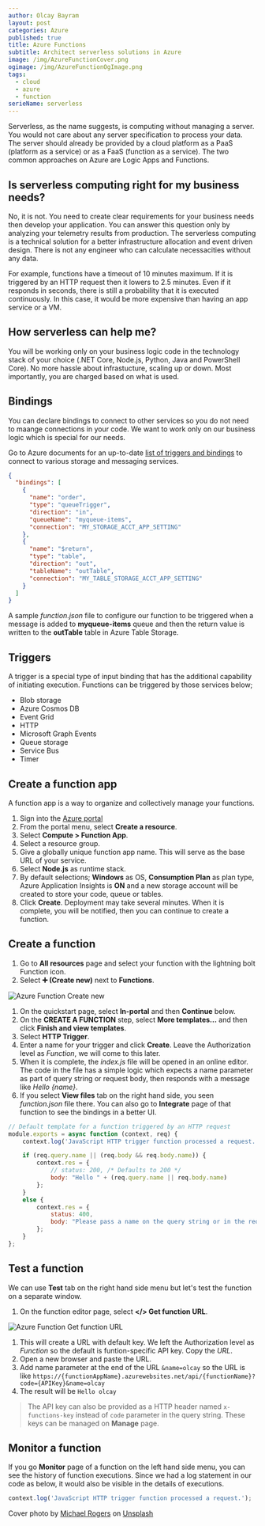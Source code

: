 ```yaml
---
author: Olcay Bayram
layout: post
categories: Azure
published: true
title: Azure Functions
subtitle: Architect serverless solutions in Azure
image: /img/AzureFunctionCover.png
ogimage: /img/AzureFunctionOgImage.png
tags:
  - cloud
  - azure
  - function
serieName: serverless
---
```


Serverless, as the name suggests, is computing without managing a server. You would not care about any server specification to process your data. The server should already be provided by a cloud platform as a PaaS (platform as a service) or as a FaaS (function as a service). The two common approaches on Azure are Logic Apps and Functions.

## Is serverless computing right for my business needs?

No, it is not. You need to create clear requirements for your business needs then develop your application. You can answer this question only by analyzing your telemetry results from production. The serverless computing is a technical solution for a better infrastructure allocation and event driven design. There is not any engineer who can calculate necessacities without any data.

For example, functions have a timeout of 10 minutes maximum. If it is triggered by an HTTP request then it lowers to 2.5 minutes. Even if it responds in seconds, there is still a probability that it is executed continuously. In this case, it would be more expensive than having an app service or a VM.

## How serverless can help me?

You will be working only on your business logic code in the technology stack of your choice (.NET Core, Node.js, Python, Java and PowerShell Core). No more hassle about infrastucture, scaling up or down. Most importantly, you are charged based on what is used.


## Bindings

You can declare bindings to connect to other services so you do not need to maange connections in your code. We want to work only on our business logic which is special for our needs.

Go to Azure documents for an up-to-date [list of triggers and bindings](https://docs.microsoft.com/azure/azure-functions/functions-triggers-bindings#supported-bindings) to connect to various storage and messaging services.

```json
{
  "bindings": [
    {
      "name": "order",
      "type": "queueTrigger",
      "direction": "in",
      "queueName": "myqueue-items",
      "connection": "MY_STORAGE_ACCT_APP_SETTING"
    },
    {
      "name": "$return",
      "type": "table",
      "direction": "out",
      "tableName": "outTable",
      "connection": "MY_TABLE_STORAGE_ACCT_APP_SETTING"
    }
  ]
}
```

A sample _function.json_ file to configure our function to be triggered when a message is added to __myqueue-items__ queue and then the return value is written to the __outTable__ table in Azure Table Storage.

## Triggers

A trigger is a special type of input binding that has the additional capability of initiating execution. Functions can be triggered by those services below;

- Blob storage
- Azure Cosmos DB
- Event Grid
- HTTP
- Microsoft Graph Events
- Queue storage
- Service Bus 
- Timer

## Create a function app

A function app is a way to organize and collectively manage your functions.

1. Sign into the [Azure portal](https://portal.azure.com/)
1. From the portal menu, select __Create a resource__.
1. Select __Compute > Function App__.
1. Select a resource group.
1. Give a globally unique function app name. This will serve as the base URL of your service.
1. Select __Node.js__ as runtime stack.
1. By default selections; __Windows__ as OS, __Consumption Plan__ as plan type, Azure Application Insights is __ON__ and a new storage account will be created to store your code, queue or tables.
1. Click __Create__. Deployment may take several minutes. When it is complete, you will be notified, then you can continue to create a function.

## Create a function

1. Go to __All resources__ page and select your function with the lightning bolt Function icon.
1. Select __➕ (Create new)__ next to __Functions__.

  ![Azure Function Create new](/img/AzureFunctionCreateNew.png)

1. On the quickstart page, select __In-portal__ and then __Continue__ below.
1. On the __CREATE A FUNCTION__ step, select __More templates...__ and then click __Finish and view templates__.
1. Select __HTTP Trigger__.
1. Enter a name for your trigger and click __Create__. Leave the Authorization level as _Function_, we will come to this later.
1. When it is complete, the _index.js_ file will be opened in an online editor. The code in the file has a simple logic which expects a name parameter as part of query string or request body, then responds with a message like _Hello {name}_.
1. If you select __View files__ tab on the right hand side, you seen _function.json_ file there. You can also go to __Integrate__ page of that function to see the bindings in a better UI.

```javascript
// Default template for a function triggered by an HTTP request
module.exports = async function (context, req) {
    context.log('JavaScript HTTP trigger function processed a request.');

    if (req.query.name || (req.body && req.body.name)) {
        context.res = {
            // status: 200, /* Defaults to 200 */
            body: "Hello " + (req.query.name || req.body.name)
        };
    }
    else {
        context.res = {
            status: 400,
            body: "Please pass a name on the query string or in the request body"
        };
    }
};
```

## Test a function

We can use __Test__ tab on the right hand side menu but let's test the function on a separate window.

1. On the function editor page, select __</> Get function URL__.

  ![Azure Function Get function URL](/img/AzureFunctionGetURL.png)

1. This will create a URL with default key. We left the Authorization level as _Function_ so the default is funtion-specific API key. Copy the _URL_.
1. Open a new browser and paste the URL.
1. Add name parameter at the end of the URL `&name=olcay` so the URL is like `https://{functionAppName}.azurewebsites.net/api/{functionName}?code={APIKey}&name=olcay`
1. The result will be `Hello olcay`

> The API key can also be provided as a HTTP header named `x-functions-key` instead of `code` parameter in the query string. These keys can be managed on __Manage__ page.

## Monitor a function

If you go __Monitor__ page of a function on the left hand side menu, you can see the history of function executions. Since we had a log statement in our code as below, it would also be visible in the details of executions.

```javascript
context.log('JavaScript HTTP trigger function processed a request.');
```

Cover photo by [Michael Rogers](https://unsplash.com/@alienaperture?utm_source=unsplash&utm_medium=referral&utm_content=creditCopyText) on [Unsplash](https://unsplash.com/?utm_source=unsplash&utm_medium=referral&utm_content=creditCopyText)
